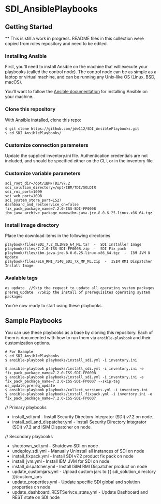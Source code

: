 # SDI_AnsiblePlaybooks

## Getting Started

** This is still a work in progress. README files in this collection were copied from roles repository and need to be edited.


### Installing Ansible

First, you'll need to install Ansible on the machine that will execute your playbooks (called the control node).  The
control node can be as simple as a laptop or virtual machine, and can be running any Unix-like OS (Linux, BSD, macOS).

You'll want to follow the
[Ansible documentation](https://docs.ansible.com/ansible/latest/installation_guide/intro_installation.html#installing-the-control-node)
for installing Ansible on your machine.

### Clone this repository

With Ansible installed, clone this repo:

```
$ git clone https://github.com/jdw112/SDI_AnsiblePlaybooks.git
$ cd SDI_AnsiblePlaybooks/
```

### Customize connection parameters

Update the supplied inventory.ini file. Authentication credentials are not included, and should be specified either on the CLI, or in the inventory file.

### Customize variable parameters
```
sdi_root_dir=/opt/IBM/TDI/V7.2
sdi_solution_directory=/opt/IBM/TDI/SOLDIR
sdi_rmi_port=1099
sdi_web_port=1098
sdi_system_store_port=1527
dashboard_and_restservice_on=false
fix_pack_package_name=7.2.0-ISS-SDI-FP0008
ibm_java_archive_package_name=ibm-java-jre-8.0-6.25-linux-x86_64.tgz
```

### Install Image directory 
Place the download items in the following directories.
```
playbook/files/SDI_7.2_XLIN86_64_ML.tar  -  SDI Installer Image
playbook/files/7.2.0-ISS-SDI-FP0008.zip  -  SDI Fix pack
playbook/files/ibm-java-jre-8.0-6.25-linux-x86_64.tgz  -  IBM JVM 8 Update
playbook/files/SIA_RMI_7140_SDI_7X_MP_ML.zip  -  ISIM RMI Dispatcher Install Image
```
### Avalable tags 
```
os_update  //Skip the request to update all operating system packages
prereq_update  //Skip the install of prerequisites operating system packages 
```

You're now ready to start using these playbooks.

## Sample Playbooks

You can use these playbooks as a base by cloning this repository.  Each of them is documented with how to run them via
`ansible-playbook` and their customization options.

```
# For Example 
$ cd SDI_AnsiblePlaybooks
$ ansible-playbook playbooks/install_sdi.yml -i inventory.ini

$ ansible-playbook playbooks/install_sdi.yml -i inventory.ini -e fix_pack_package_name=7.2.0-ISS-SDI-FP0008
$ ansible-playbook playbooks/install_sdi.yml -i inventory.ini -e fix_pack_package_name=7.2.0-ISS-SDI-FP0007 --skip-tag os_update,prereq_update
$ ansible-playbook playbooks/collect_versions.yml -i inventory.ini 
$ ansible-playbook playbooks/install_fixpack.yml -i inventory.ini -e fix_pack_package_name=7.2.0-ISS-SDI-FP0007
```

// Primary playbooks 
* install_sdi.yml - Install Security Directory Integrator (SDI) v7.2 on node.
* install_sdi_and_dispatcher.yml - Install Security Directory Integrator (SDI) v7.2 and ISIM Dispatcher on node.

// Secondary playbooks
* shutdown_sdi.yml - Shutdown SDI on node
* undeploy_sdi.yml - Manually Uninstall all instances of SDI on node
* install_fixpack.yml - Install SDI v7.2 product fix pack on node
* install_jvm.yml - Install IBM JVM for SDI on node
* install_dispatcher.yml - Install ISIM RMI Dispatcher product on node
* update_customjars.yml - Upload custom jars to {{ sdi_solution_directory }}/custom_jars
* update_properties.yml - Update specific SDI global and solution properties on node
* update_dashboard_RESTSerivce_state.yml - Update Dashboard and REST state on SDI node

